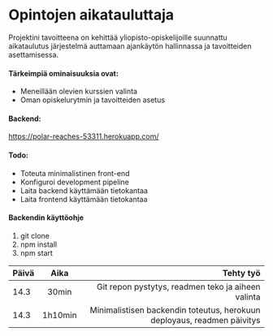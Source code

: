 # Opintojen aikatauluttaja
Projektini tavoitteena on kehittää yliopisto-opiskelijoille suunnattu aikataulutus järjestelmä auttamaan ajankäytön hallinnassa ja tavoitteiden asettamisessa.
#### Tärkeimpiä ominaisuuksia ovat:
- Meneillään olevien kurssien valinta
- Oman opiskelurytmin ja tavoitteiden asetus

#### Backend:
https://polar-reaches-53311.herokuapp.com/

#### Todo:
- Toteuta minimalistinen front-end
- Konfiguroi development pipeline
- Laita backend käyttämään tietokantaa
- Laita frontend käyttämään tietokantaa

#### Backendin käyttöohje
1. git clone
2. npm install
3. npm start

| Päivä     | Aika      | Tehty työ  |
| ----------|:---------:| ----------:|
|  14.3     | 30min     | Git repon pystytys, readmen teko ja aiheen valinta  |
|    14.3       | 1h10min   | Minimalistisen backendin toteutus, herokuun deployaus, readmen päivitys           |
